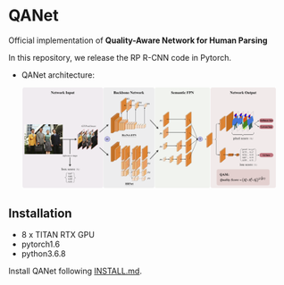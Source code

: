 # QANet
Official implementation of **Quality-Aware Network for Human Parsing**

In this repository, we release the RP R-CNN code in Pytorch.

- QANet architecture:
<p align="center"><img width="90%" src="docs/qanet.png" /></p>


## Installation
- 8 x TITAN RTX GPU
- pytorch1.6
- python3.6.8

Install QANet following [INSTALL.md](https://github.com/soeaver/QANet/blob/master/docs/INSTALL.md#install).

